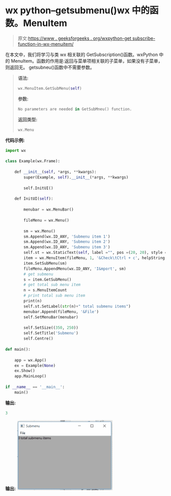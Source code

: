# wx python–getsubmenu()wx 中的函数。MenuItem

> 原文:[https://www . geeksforgeeks . org/wxpython-get subscribe-function-in-wx-menuitem/](https://www.geeksforgeeks.org/wxpython-getsubmenu-function-in-wx-menuitem/)

在本文中，我们将学习与类 wx 相关联的 GetSubscription()函数。wxPython 中的 MenuItem。函数的作用是:返回与菜单项相关联的子菜单，如果没有子菜单，则返回无。
getsubneu()函数中不需要参数。

> **语法:**
> 
> ```py
> wx.MenuItem.GetSubMenu(self)
> 
> ```
> 
> **参数:**
> 
> ```py
> No parameters are needed in GetSubMneu() function.
> 
> ```
> 
> **返回类型:**
> 
> ```py
> wx.Menu
> 
> ```

**代码示例:**

```py
import wx

class Example(wx.Frame):

    def __init__(self, *args, **kwargs):
        super(Example, self).__init__(*args, **kwargs)

        self.InitUI()

    def InitUI(self):

        menubar = wx.MenuBar()

        fileMenu = wx.Menu()

        sm = wx.Menu()
        sm.Append(wx.ID_ANY, 'Submenu item 1')
        sm.Append(wx.ID_ANY, 'Submenu item 2')
        sm.Append(wx.ID_ANY, 'Submenu item 3')
        self.st = wx.StaticText(self, label ="", pos =(20, 20), style = wx.ALIGN_LEFT)
        item = wx.MenuItem(fileMenu, 1, '&Check\tCtrl + c', helpString ="Check Help")
        item.SetSubMenu(sm)
        fileMenu.AppendMenu(wx.ID_ANY, 'I&mport', sm)
        # get submenu
        s = item.GetSubMenu()
        # get total sub menu item
        n = s.MenuItemCount
        # print total sub menu item
        print(n)
        self.st.SetLabel(str(n)+" total submenu items")
        menubar.Append(fileMenu, '&File')
        self.SetMenuBar(menubar)

        self.SetSize((350, 250))
        self.SetTitle('Submenu')
        self.Centre()

def main():

    app = wx.App()
    ex = Example(None)
    ex.Show()
    app.MainLoop()

if __name__ == '__main__':
    main()
```

**输出:**

```py
3

```

**输出:**
![](img/9bfeee60ad72ae74bd0b9cb556663449.png)